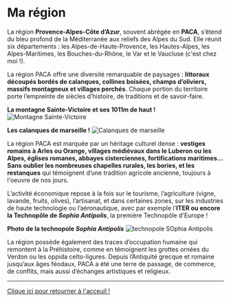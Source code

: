 # Ma région

La région **Provence-Alpes-Côte d’Azur**, souvent abrégée en **PACA**, s’étend du bleu profond de la Méditerranée aux reliefs des Alpes du Sud. Elle réunit six départements : les Alpes-de-Haute-Provence, les Hautes-Alpes, les Alpes-Maritimes, les Bouches-du-Rhône, le Var et le Vaucluse (c'est chez moi !).

La région PACA offre une diversité remarquable de paysages : **littoraux découpés bordés de calanques, collines boisées, champs d’oliviers, massifs montagneux et villages perchés**. Chaque portion du territoire porte l’empreinte de siècles d’histoire, de traditions et de savoir-faire.

**La montagne Sainte-Victoire et ses 1011m de haut !**
![Montagne Sainte-Victoire](https://www.leparisien.fr/resizer/3u5DCvPX69BtUcjSuMlo7NexUlc=/932x582/cloudfront-eu-central-1.images.arcpublishing.com/leparisien/TRDCHLLOIG4BDFOJ6IV5WOARUA.jpg)

**Les calanques de marseille !**
![Calanques de marseille](https://www.croisieres-marseille-calanques.com/uploads/files/url-t-site1media-397.jpg)


La région PACA est marquée par un héritage culturel dense : **vestiges romains à Arles ou Orange, villages médiévaux dans le Luberon ou les Alpes, églises romanes, abbayes cisterciennes, fortifications maritimes... Sans oublier les nombreuses chapelles rurales, les bories, et les restanques** qui témoignent d’une tradition agricole ancienne, toujours à l'oeuvre de nos jours.

L’activité économique repose à la fois sur le tourisme, l’agriculture (vigne, lavande, fruits, olives), l’artisanat, et dans certaines zones, sur les industries de haute technologie ou l’aéronautique, avec par exemple l'**ITER ou encore la Technopôle de _Sophia Antipolis_**, la première Technopôle d'Europe !

**Photo de la technopole _Sophia Antipolis_**
![technopole SOphia Antipolis](https://www.usinenouvelle.com/mediatheque/8/0/0/000308008_1200x800_c.jpg)

La région possède également des traces d’occupation humaine qui remontent à la Préhistoire, comme en témoignent les grottes ornées du Verdon ou les oppida celto-ligures. Depuis l’Antiquité grecque et romaine jusqu’aux âges féodaux, PACA a été une terre de passage, de commerce, de conflits, mais aussi d’échanges artistiques et religieux.

---

[Clique ici pour retourner à l'acceuil !](./index.md)
